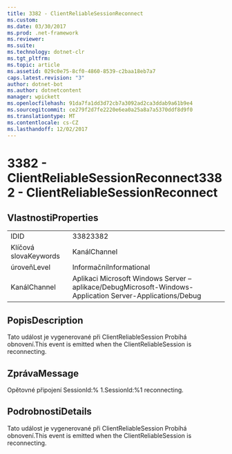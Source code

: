 ```yaml
---
title: 3382 - ClientReliableSessionReconnect
ms.custom: 
ms.date: 03/30/2017
ms.prod: .net-framework
ms.reviewer: 
ms.suite: 
ms.technology: dotnet-clr
ms.tgt_pltfrm: 
ms.topic: article
ms.assetid: 029c0e75-8cf0-4860-8539-c2baa18eb7a7
caps.latest.revision: "3"
author: dotnet-bot
ms.author: dotnetcontent
manager: wpickett
ms.openlocfilehash: 91da7fa1dd3d72cb7a3092ad2ca3ddab9a61b9e4
ms.sourcegitcommit: ce279f2d7fe2220e6ea0a25a8a7a5370ddf8d9f0
ms.translationtype: MT
ms.contentlocale: cs-CZ
ms.lasthandoff: 12/02/2017
---
```

# <a name="3382---clientreliablesessionreconnect"></a><span data-ttu-id="d65da-102">3382 - ClientReliableSessionReconnect</span><span class="sxs-lookup"><span data-stu-id="d65da-102">3382 - ClientReliableSessionReconnect</span></span>
## <a name="properties"></a><span data-ttu-id="d65da-103">Vlastnosti</span><span class="sxs-lookup"><span data-stu-id="d65da-103">Properties</span></span>  
  
|||  
|-|-|  
|<span data-ttu-id="d65da-104">ID</span><span class="sxs-lookup"><span data-stu-id="d65da-104">ID</span></span>|<span data-ttu-id="d65da-105">3382</span><span class="sxs-lookup"><span data-stu-id="d65da-105">3382</span></span>|  
|<span data-ttu-id="d65da-106">Klíčová slova</span><span class="sxs-lookup"><span data-stu-id="d65da-106">Keywords</span></span>|<span data-ttu-id="d65da-107">Kanál</span><span class="sxs-lookup"><span data-stu-id="d65da-107">Channel</span></span>|  
|<span data-ttu-id="d65da-108">úroveň</span><span class="sxs-lookup"><span data-stu-id="d65da-108">Level</span></span>|<span data-ttu-id="d65da-109">Informační</span><span class="sxs-lookup"><span data-stu-id="d65da-109">Informational</span></span>|  
|<span data-ttu-id="d65da-110">Kanál</span><span class="sxs-lookup"><span data-stu-id="d65da-110">Channel</span></span>|<span data-ttu-id="d65da-111">Aplikaci Microsoft Windows Server – aplikace/Debug</span><span class="sxs-lookup"><span data-stu-id="d65da-111">Microsoft-Windows-Application Server-Applications/Debug</span></span>|  
  
## <a name="description"></a><span data-ttu-id="d65da-112">Popis</span><span class="sxs-lookup"><span data-stu-id="d65da-112">Description</span></span>  
 <span data-ttu-id="d65da-113">Tato událost je vygenerované při ClientReliableSession Probíhá obnovení.</span><span class="sxs-lookup"><span data-stu-id="d65da-113">This event is emitted when the ClientReliableSession is reconnecting.</span></span>  
  
## <a name="message"></a><span data-ttu-id="d65da-114">Zpráva</span><span class="sxs-lookup"><span data-stu-id="d65da-114">Message</span></span>  
 <span data-ttu-id="d65da-115">Opětovné připojení SessionId:% 1.</span><span class="sxs-lookup"><span data-stu-id="d65da-115">SessionId:%1 reconnecting.</span></span>  
  
## <a name="details"></a><span data-ttu-id="d65da-116">Podrobnosti</span><span class="sxs-lookup"><span data-stu-id="d65da-116">Details</span></span>  
 <span data-ttu-id="d65da-117">Tato událost je vygenerované při ClientReliableSession Probíhá obnovení.</span><span class="sxs-lookup"><span data-stu-id="d65da-117">This event is emitted when the ClientReliableSession is reconnecting.</span></span>

